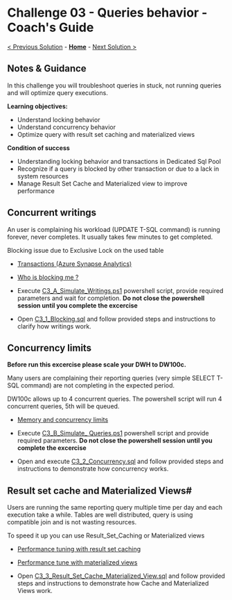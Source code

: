 # Challenge 03 - Queries behavior - Coach's Guide 

[< Previous Solution](./Solution-02.md) - **[Home](./README.md)** - [Next Solution >](./Solution-04.md)

## Notes & Guidance

In this challenge you will troubleshoot queries in stuck, not running queries and will optimize query executions.

**Learning objectives:**
- Understand locking behavior 
- Understand concurrency behavior
- Optimize query with result set caching and materialized views


**Condition of success**
- Understanding locking behavior and transactions in Dedicated Sql Pool 
- Recognize if a query is blocked by other transaction or due to a lack in system resources
- Manage Result Set Cache and Materialized view to improve performance


## Concurrent writings

An user is complaining his workload (UPDATE  T-SQL command) is running forever, never completes. It usually takes few minutes to get completed.

Blocking issue due to Exclusive Lock on the used table

- [Transactions (Azure Synapse Analytics)](https://docs.microsoft.com/en-us/sql/t-sql/language-elements/transactions-sql-data-warehouse?view=aps-pdw-2016-au7)
- [Who is blocking me ?](https://techcommunity.microsoft.com/t5/azure-synapse-analytics-blog/who-is-blocking-me/ba-p/1431932)


- Execute [C3_A_Simulate_Writings.ps1](./Solutions/Challenge03/C3_A_Simulate_Writings.ps1) powershell script, provide required parameters and wait for completion. **Do not close the powershell session until you complete the excercise**
- Open [C3_1_Blocking.sql](./Solutions/Challenge03/C3_1_Blocking.sql) and follow provided steps and instructions to clarify how writings work. 

## Concurrency limits

**Before run this excercise please scale your DWH to DW100c.**

Many users are complaining their reporting queries (very simple SELECT T-SQL command) are not completing in the expected period. 

DW100c allows up to 4 concurrent queries. The powershell script will run 4 concurrent queries, 5th will be queued.

- [Memory and concurrency limits](https://docs.microsoft.com/en-us/azure/synapse-analytics/sql-data-warehouse/memory-concurrency-limits)


- Execute [C3_B_Simulate_ Queries.ps1](./Solutions/Challenge03/C3_A_Simulate_Writings.ps1) powershell script and provide required parameters. **Do not close the powershell session until you complete the excercise**
- Open and execute [C3_2_Concurrency.sql](./Challenges/Challenge_3/C3_2_Concurrency.sql) and follow provided steps and instructions to demonstrate how concurrency works. 
  


## Result set cache and Materialized Views#

Users are running the same reporting query multiple time per day and each execution take a while.
Tables are well distributed, query is using compatible join and is not wasting resources.

To speed it up you can use Result_Set_Caching or Materialized views

- [Performance tuning with result set caching](https://docs.microsoft.com/en-us/azure/synapse-analytics/sql-data-warehouse/performance-tuning-result-set-caching) 
- [Performance tune with materialized views](https://docs.microsoft.com/en-us/azure/synapse-analytics/sql-data-warehouse/performance-tuning-materialized-views)


- Open [C3_3_Result_Set_Cache_Materialized_View.sql](./Challenges/Challenge_3/C3_3_Result_Set_Cache_Materialized_View.sql) and follow provided steps and instructions to demonstrate how Cache and Materialized Views work. 
    